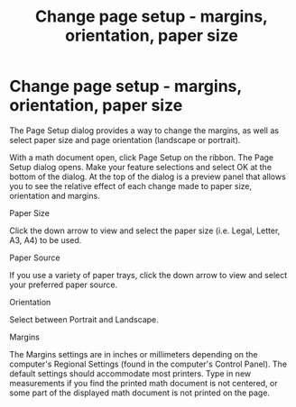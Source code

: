 ﻿---
title: Change page setup - margins, orientation, paper size
category: getting-started
---

# Change page setup - margins, orientation, paper size

The Page Setup dialog provides a way to change the margins, as well as select paper size and page orientation (landscape or portrait).

With a math document open, click Page Setup on the ribbon. The Page Setup dialog opens. Make your feature selections and select OK at the bottom of the dialog. At the top of the dialog is a preview panel that allows you to see the relative effect of each change made to paper size, orientation and margins.

Paper Size

Click the down arrow to view and select the paper size (i.e. Legal, Letter, A3, A4) to be used.

Paper Source

If you use a variety of paper trays, click the down arrow to view and select your preferred paper source.

Orientation

Select between Portrait and Landscape.

Margins

The Margins settings are in inches or millimeters depending on the computer's Regional Settings (found in the computer's Control Panel). The default settings should accommodate most printers. Type in new measurements if you find the printed math document is not centered, or some part of the displayed math document is not printed on the page.
